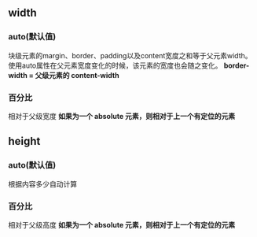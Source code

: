 ## width
### auto(默认值)
块级元素的margin、border、padding以及content宽度之和等于父元素width。使用auto属性在父元素宽度变化的时候，该元素的宽度也会随之变化。
**border-width = 父级元素的 content-width**

### 百分比
相对于父级宽度
**如果为一个 absolute 元素，则相对于上一个有定位的元素**

## height
### auto(默认值)
根据内容多少自动计算

### 百分比
相对于父级高度
**如果为一个 absolute 元素，则相对于上一个有定位的元素**